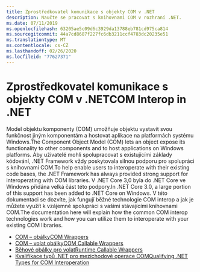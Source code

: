 ```yaml
---
title: Zprostředkovatel komunikace s objekty COM v .NET
description: Naučte se pracovat s knihovnami COM v rozhraní .NET.
ms.date: 07/11/2019
ms.openlocfilehash: 63205ae5c09d6c3929da13788eb781cd975ca814
ms.sourcegitcommit: 44a7cd8687f227fc6db3211ccf4783dc20235e51
ms.translationtype: MT
ms.contentlocale: cs-CZ
ms.lasthandoff: 02/26/2020
ms.locfileid: "77627371"
---
```

# <a name="com-interop-in-net"></a><span data-ttu-id="8ec70-103">Zprostředkovatel komunikace s objekty COM v .NET</span><span class="sxs-lookup"><span data-stu-id="8ec70-103">COM Interop in .NET</span></span>

<span data-ttu-id="8ec70-104">Model objektu komponenty (COM) umožňuje objektu vystavit svou funkčnost jiným komponentám a hostovat aplikace na platformách systému Windows.</span><span class="sxs-lookup"><span data-stu-id="8ec70-104">The Component Object Model (COM) lets an object expose its functionality to other components and to host applications on Windows platforms.</span></span> <span data-ttu-id="8ec70-105">Aby uživatelé mohli spolupracovat s existujícími základy kódování, .NET Framework vždy poskytovala silnou podporu pro spolupráci s knihovnami COM.</span><span class="sxs-lookup"><span data-stu-id="8ec70-105">To help enable users to interoperate with their existing code bases, the .NET Framework has always provided strong support for interoperating with COM libraries.</span></span> <span data-ttu-id="8ec70-106">V .NET Core 3,0 byla do .NET Core ve Windows přidána velká část této podpory.</span><span class="sxs-lookup"><span data-stu-id="8ec70-106">In .NET Core 3.0, a large portion of this support has been added to .NET Core on Windows.</span></span> <span data-ttu-id="8ec70-107">V této dokumentaci se dozvíte, jak fungují běžné technologie COM interop a jak je můžete využít k vzájemné spolupráci s vašimi stávajícími knihovnami COM.</span><span class="sxs-lookup"><span data-stu-id="8ec70-107">The documentation here will explain how the common COM interop technologies work and how you can utilize them to interoperate with your existing COM libraries.</span></span>

- [<span data-ttu-id="8ec70-108">COM – obálky</span><span class="sxs-lookup"><span data-stu-id="8ec70-108">COM Wrappers</span></span>](./com-wrappers.md)
- [<span data-ttu-id="8ec70-109">COM – volat obálky</span><span class="sxs-lookup"><span data-stu-id="8ec70-109">COM Callable Wrappers</span></span>](./com-callable-wrapper.md)
- [<span data-ttu-id="8ec70-110">Běhové obálky pro volat</span><span class="sxs-lookup"><span data-stu-id="8ec70-110">Runtime Callable Wrappers</span></span>](./runtime-callable-wrapper.md)
- [<span data-ttu-id="8ec70-111">Kvalifikace typů .NET pro mezichodové operace COM</span><span class="sxs-lookup"><span data-stu-id="8ec70-111">Qualifying .NET Types for COM Interoperation</span></span>](./qualify-net-types-for-interoperation.md)
